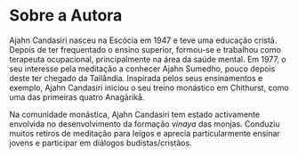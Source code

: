 Sobre a Autora
==============

Ajahn Candasiri nasceu na Escócia em 1947 e teve uma educação cristã.
Depois de ter frequentado o ensino superior, formou-se e trabalhou como
terapeuta ocupacional, principalmente na área da saúde mental. Em 1977,
o seu interesse pela meditação a conhecer Ajahn Sumedho, pouco depois
deste ter chegado da Tailândia. Inspirada pelos seus ensinamentos e
exemplo, Ajahn Candasiri iniciou o seu treino monástico em Chithurst,
como uma das primeiras quatro Anagārikā.

Na comunidade monástica, Ajahn Candasiri tem estado activamente
envolvida no desenvolvimento da formação *vinaya* das monjas. Conduziu
muitos retiros de meditação para leigos e aprecia particularmente
ensinar jovens e participar em diálogos budistas/cristãos.
